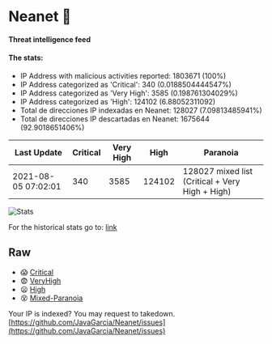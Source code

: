# Neanet :hocho:
#### Threat intelligence feed
#### The stats:

- IP Address with malicious activities reported: 1803671 (100%)
- IP Address categorized as 'Critical':  340 (0.0188504444547%)
- IP Address categorized as 'Very High':  3585 (0.198761304029%)
- IP Address categorized as 'High':  124102 (6.88052311092)
- Total de direcciones IP indexadas en Neanet:  128027 (7.09813485941%)
- Total de direcciones IP descartadas en Neanet:  1675644 (92.9018651406%)

| Last Update | Critical | Very High | High | Paranoia |
| --- | --- | --- | --- | --- |
| 2021-08-05 07:02:01 | 340 | 3585 | 124102 | 128027 mixed list (Critical + Very High + High)|

![Stats](https://docs.google.com/spreadsheets/d/e/2PACX-1vSnaNMIXVabIpDJjufMlzH7poXnshF3mgd8Is1g9ytUEzVsP5my4Trn8f-xkoLLQ38xpL3HtmUexLo6/pubchart?oid=501124687&format=image)

For the historical stats go to: [link](/stats.csv)
## Raw
- :scream: [Critical](https://raw.githubusercontent.com/JavaGarcia/Neanet/master/blacklists/neanet_critical.txt)
- :fearful: [VeryHigh](https://raw.githubusercontent.com/JavaGarcia/Neanet/master/blacklists/neanet_veryHigh.txtt)
- :frowning: [High](https://raw.githubusercontent.com/JavaGarcia/Neanet/master/blacklists/neanet_high.txt)
- :dizzy_face: [Mixed-Paranoia](https://raw.githubusercontent.com/JavaGarcia/Neanet/master/blacklists/neanet_all.txt)


Your IP is indexed? You may request to takedown. [https://github.com/JavaGarcia/Neanet/issues](https://github.com/JavaGarcia/Neanet/issues)







































































































































































































































































































































































































































































































































































































































































































































































































































































































































































































































































































































































































































































































































































































































































































































































































































































































































































































































































































































































































































































































































































































































































































































































































































































































































































































































































































































































































































































































































































































































































































































































































































































































































































































































































































































































































































































































































































































































































































































































































































































































































































































































































































































































































































































































































































































































































































































































































































































































































































































































































































































































































































































































































































































































































































































































































































































































































































































































































































































































































































































































































































































































































































































































































































































































































































































































































































































































































































































































































































































































































































































































































































































































































































































































































































































































































































































































































































































































































































































































































































































































































































































